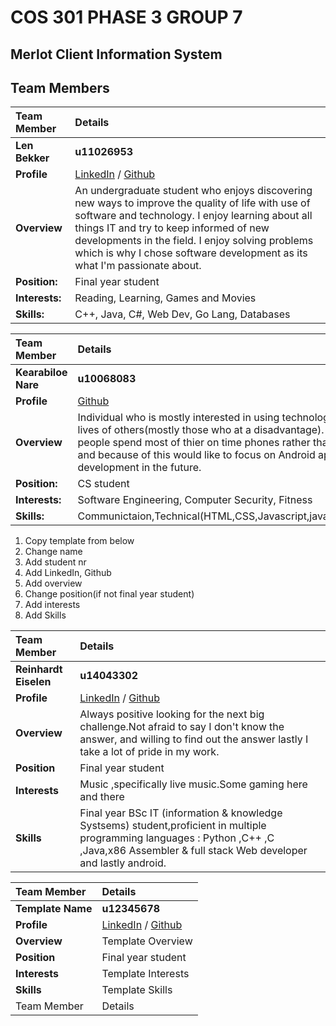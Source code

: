 # **COS 301 PHASE 3 GROUP 7**

## **Merlot Client Information System**

## **Team Members**

|Team Member | Details | 
| :---         | :---         |    
|**Len Bekker**|   **u11026953**    |
|**Profile** |[LinkedIn](https://www.linkedin.com/in/len-bekker ) / [Github](https://github.com/LenBekker)|
|**Overview**|An undergraduate student who enjoys discovering new ways to improve the quality of life with use of software and technology. I enjoy learning about all things IT and try to keep informed of new developments in the field. I enjoy solving problems which is why I chose software development as its what I'm passionate about.|
|**Position:** |Final year student|
|**Interests:** |Reading, Learning, Games and Movies|
|**Skills:**|C++, Java, C#, Web Dev, Go Lang, Databases|

|Team Member | Details | 
| :---         | :---         |    
|**Kearabiloe Nare**|   **u10068083**    |
|**Profile** |[Github](https://github.com/KearabiloeNare)|
|**Overview**| Individual who is mostly interested in using technology to better the lives of others(mostly those who at a disadvantage).  I feel most people spend most of thier on time phones rather than computers and because of this would like to focus on Android application development in the future. |
|**Position:** |CS student|
|**Interests:** |Software Engineering, Computer Security, Fitness|
|**Skills:**|Communictaion,Technical(HTML,CSS,Javascript,java,C++,MongoDB)|


1. Copy template from  below
2. Change name
3. Add student nr
4. Add LinkedIn, Github
5. Add overview
6. Change position(if not final year student)
7. Add interests
8. Add Skills

|Team Member | Details | 
| :---         | :---         |    
|**Reinhardt Eiselen**|    **u14043302**   |
|**Profile** |[LinkedIn](hhtps://www.linkedin.com/in/reinhardt-eiselen-0071a685 ) / [Github](https://github.com/EiselenR)|
|**Overview**|Always positive looking for the next big challenge.Not afraid to say I don't know the answer, and willing to find out the answer lastly I take  a lot of pride in my work.|
|**Position** |Final year student|
|**Interests** |Music ,specifically live music.Some gaming here and there|
|**Skills**|Final year BSc IT (information & knowledge Systsems) student,proficient in multiple programming languages : Python ,C++ ,C ,Java,x86 Assembler & full stack Web  developer and lastly android.|

|Team Member | Details | 
| :---         | :---         |    
|**Template Name**|    **u12345678**   |
|**Profile** |[LinkedIn](https://www.google.co.za ) / [Github](https://www.google.co.za)|
|**Overview**|Template Overview|
|**Position** |Final year student|
|**Interests** |Template Interests|
|**Skills**|Template Skills|
|Team Member | Details | 




